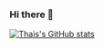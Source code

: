 ### Hi there 👋
[![Thais's GitHub stats](https://github-readme-stats.vercel.app/api/top-langs/?username=thaisacs&layout=compact&theme=dracula)](https://github.com/thaisacs/github-readme-stats)

<!--
**thaisacs/thaisacs** is a ✨ _special_ ✨ repository because its `README.md` (this file) appears on your GitHub profile.

Here are some ideas to get you started:

- 🔭 I’m currently working on ...
- 🌱 I’m currently learning ...
- 👯 I’m looking to collaborate on ...
- 🤔 I’m looking for help with ...
- 💬 Ask me about ...
- 📫 How to reach me: ...
- 😄 Pronouns: ...
- ⚡ Fun fact: ...
-->
